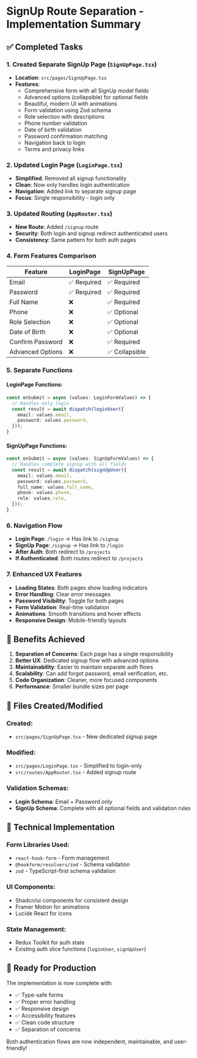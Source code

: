 # SignUp Route Separation - Implementation Summary

## ✅ **Completed Tasks**

### 1. **Created Separate SignUp Page** (`SignUpPage.tsx`)
- **Location**: `src/pages/SignUpPage.tsx`
- **Features**:
  - Comprehensive form with all SignUp model fields
  - Advanced options (collapsible) for optional fields
  - Beautiful, modern UI with animations
  - Form validation using Zod schema
  - Role selection with descriptions
  - Phone number validation
  - Date of birth validation
  - Password confirmation matching
  - Navigation back to login
  - Terms and privacy links

### 2. **Updated Login Page** (`LoginPage.tsx`)
- **Simplified**: Removed all signup functionality
- **Clean**: Now only handles login authentication
- **Navigation**: Added link to separate signup page
- **Focus**: Single responsibility - login only

### 3. **Updated Routing** (`AppRouter.tsx`)
- **New Route**: Added `/signup` route
- **Security**: Both login and signup redirect authenticated users
- **Consistency**: Same pattern for both auth pages

### 4. **Form Features Comparison**

| Feature | LoginPage | SignUpPage |
|---------|-----------|------------|
| Email | ✅ Required | ✅ Required |
| Password | ✅ Required | ✅ Required |
| Full Name | ❌ | ✅ Required |
| Phone | ❌ | ✅ Optional |
| Role Selection | ❌ | ✅ Optional |
| Date of Birth | ❌ | ✅ Optional |
| Confirm Password | ❌ | ✅ Required |
| Advanced Options | ❌ | ✅ Collapsible |

### 5. **Separate Functions**

#### **LoginPage Functions:**
```typescript
const onSubmit = async (values: LoginFormValues) => {
  // Handles only login
  const result = await dispatch(loginUser({
    email: values.email,
    password: values.password,
  }));
}
```

#### **SignUpPage Functions:**
```typescript
const onSubmit = async (values: SignUpFormValues) => {
  // Handles complete signup with all fields
  const result = await dispatch(signUpUser({
    email: values.email,
    password: values.password,
    full_name: values.full_name,
    phone: values.phone,
    role: values.role,
  }));
}
```

### 6. **Navigation Flow**
- **Login Page**: `/login` → Has link to `/signup`
- **SignUp Page**: `/signup` → Has link to `/login`
- **After Auth**: Both redirect to `/projects`
- **If Authenticated**: Both routes redirect to `/projects`

### 7. **Enhanced UX Features**
- **Loading States**: Both pages show loading indicators
- **Error Handling**: Clear error messages
- **Password Visibility**: Toggle for both pages
- **Form Validation**: Real-time validation
- **Animations**: Smooth transitions and hover effects
- **Responsive Design**: Mobile-friendly layouts

## 🎯 **Benefits Achieved**

1. **Separation of Concerns**: Each page has a single responsibility
2. **Better UX**: Dedicated signup flow with advanced options
3. **Maintainability**: Easier to maintain separate auth flows
4. **Scalability**: Can add forgot password, email verification, etc.
5. **Code Organization**: Cleaner, more focused components
6. **Performance**: Smaller bundle sizes per page

## 📁 **Files Created/Modified**

### **Created:**
- `src/pages/SignUpPage.tsx` - New dedicated signup page

### **Modified:**
- `src/pages/LoginPage.tsx` - Simplified to login-only
- `src/routes/AppRouter.tsx` - Added signup route

### **Validation Schemas:**
- **Login Schema**: Email + Password only
- **SignUp Schema**: Complete with all optional fields and validation rules

## 🔧 **Technical Implementation**

### **Form Libraries Used:**
- `react-hook-form` - Form management
- `@hookform/resolvers/zod` - Schema validation
- `zod` - TypeScript-first schema validation

### **UI Components:**
- Shadcn/ui components for consistent design
- Framer Motion for animations
- Lucide React for icons

### **State Management:**
- Redux Toolkit for auth state
- Existing auth slice functions (`loginUser`, `signUpUser`)

## 🚀 **Ready for Production**

The implementation is now complete with:
- ✅ Type-safe forms
- ✅ Proper error handling
- ✅ Responsive design
- ✅ Accessibility features
- ✅ Clean code structure
- ✅ Separation of concerns

Both authentication flows are now independent, maintainable, and user-friendly!
